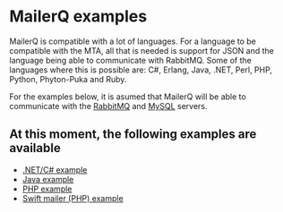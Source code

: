 # MailerQ examples

MailerQ is compatible with a lot of languages. For a language to be compatible 
with the MTA, all that is needed is support for JSON and the language being 
able to communicate with RabbitMQ. Some of the languages where this is possible 
are: C#, Erlang, Java, .NET, Perl, PHP, Python, Phyton-Puka and Ruby.

For the examples below, it is asumed that MailerQ will be able to communicate 
with the [RabbitMQ](http://www.rabbitmq.com/) and [MySQL](http://www.mysql.com/) 
servers.

## At this moment, the following examples are available

*   [.NET/C# example](dotnet-example ".NET/C# example")
*   [Java example](java-example "Java example")
*   [PHP example](php-example "PHP example")
*   [Swift mailer (PHP) example](swiftmailer-example "Swift mailer example")
